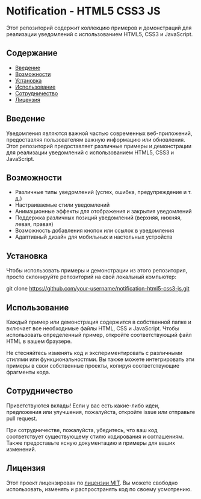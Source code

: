 # Notification - HTML5 CSS3 JS

Этот репозиторий содержит коллекцию примеров и демонстраций для реализации уведомлений с использованием HTML5, CSS3 и JavaScript.

## Содержание

- [Введение](#введение)
- [Возможности](#возможности)
- [Установка](#установка)
- [Использование](#использование)
- [Сотрудничество](#сотрудничество)
- [Лицензия](#лицензия)

## Введение

Уведомления являются важной частью современных веб-приложений, предоставляя пользователям важную информацию или обновления. Этот репозиторий предоставляет различные примеры и демонстрации для реализации уведомлений с использованием HTML5, CSS3 и JavaScript.

## Возможности

- Различные типы уведомлений (успех, ошибка, предупреждение и т. д.)
- Настраиваемые стили уведомлений
- Анимационные эффекты для отображения и закрытия уведомлений
- Поддержка различных позиций уведомлений (верхняя, нижняя, левая, правая)
- Возможность добавления кнопок или ссылок в уведомления
- Адаптивный дизайн для мобильных и настольных устройств

## Установка

Чтобы использовать примеры и демонстрации из этого репозитория, просто склонируйте репозиторий на свой локальный компьютер:


git clone https://github.com/your-username/notification-html5-css3-js.git


## Использование

Каждый пример или демонстрация содержится в собственной папке и включает все необходимые файлы HTML, CSS и JavaScript. Чтобы использовать определенный пример, откройте соответствующий файл HTML в вашем браузере.

Не стесняйтесь изменять код и экспериментировать с различными стилями или функциональностями. Вы также можете интегрировать эти примеры в свои собственные проекты, копируя соответствующие фрагменты кода.

## Сотрудничество

Приветствуются вклады! Если у вас есть какие-либо идеи, предложения или улучшения, пожалуйста, откройте issue или отправьте pull request.

При сотрудничестве, пожалуйста, убедитесь, что ваш код соответствует существующему стилю кодирования и соглашениям. Также предоставьте ясную документацию и примеры для ваших изменений.

## Лицензия

Этот проект лицензирован по [лицензии MIT](LICENSE). Вы можете свободно использовать, изменять и распространять код по своему усмотрению.

